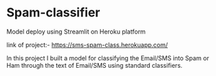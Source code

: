 # Spam-classifier

Model deploy using Streamlit on Heroku platform

link of project:- https://sms-spam-class.herokuapp.com/

In this project I built a model for classifying the Email/SMS into Spam or Ham through the text of Email/SMS using standard classifiers.
